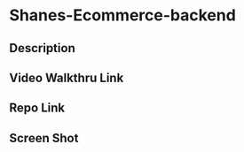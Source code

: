 # Shanes-Ecommerce-backend


## Description

## Video Walkthru Link

## Repo Link

## Screen Shot



